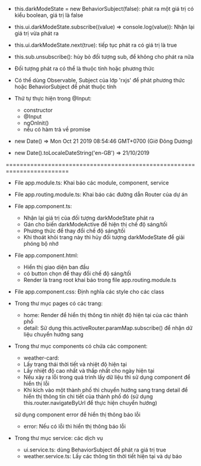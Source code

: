 - this.darkModeState = new BehaviorSubject<boolean>(false): phát ra một giá trị có kiểu boolean, 
giá trị là false

- this.ui.darkModeState.subscribe((value) => console.log(value)): Nhận lại giá trị vừa phát ra

- this.ui.darkModeState.next(true): tiếp tục phát ra có giá trị là true

- this.sub.unsubscribe(): hủy bỏ đối tượng sub, để không cho phát ra nữa

- Đối tượng phát ra có thể là thuộc tính hoặc phương thức

- Có thể dùng Observable, Subject của lớp 'rxjs' để phát phương thức hoặc
BehaviorSubject để phát thuộc tính

- Thứ tự thực hiện trong @Input:
	+ constructor
	+ @Input
	+ ngOnInit()
	+ nếu có hàm trả về promise

- new Date() => Mon Oct 21 2019 08:54:46 GMT+0700 (Giờ Đông Dương)
- new Date().toLocaleDateString('en-GB') => 21/10/2019

========================================================================
- File app.module.ts: Khai báo các module, component, service
- File app.routing.module.ts: Khai báo các đường dẫn Router của dự án
- File app.component.ts: 
	+ Nhận lại giá trị của đối tượng darkModeState phát ra
	+ Gán cho biến darkModeActive để hiện thị chế độ sáng/tối
	+ Phương thức để thay đổi chế độ sáng/tối
	+ Khi thoát khỏi trang này thì hủy đối tượng darkModeState để giải phóng bộ nhớ
- File app.component.html:
	+ Hiển thị giao diện ban đầu
	+ có button chọn để thay đổi chế độ sáng/tối
	+ Render <router-outlet></router-outlet> là trang root
	khai báo trong file app.routing.module.ts
- File app.component.css: Định nghĩa các style cho các class
- Trong thư mục pages có các trang:
	+ home: Render <weather-card> để hiển thị thông tin nhiệt độ hiện tại
	của các thành phố
	+ detail: Sử dụng this.activeRouter.paramMap.subscribe() để nhận dữ liệu chuyển hướng sang
- Trong thư mục components có chứa các component:
	+ weather-card:
	- Lấy trạng thái thời tiết và nhiệt độ hiện tại
	- Lấy nhiệt độ cao nhất và thấp nhất cho ngày hiện tại
	- Nếu xảy ra lỗi trong quá trình lấy dữ liệu thì
	sử dụng component <error> để hiển thị lỗi
	- Khi kích vào một thành phố thì chuyển hướng sang trang detail
	 để hiển thị thông tin chi tiết của thành phố đó
	 (sử dụng this.router.navigateByUrl để thực hiện chuyển hướng)
	 
	sử dụng component error để hiển thị thông báo lỗi
	+ error: Nếu có lỗi thì hiển thị thông báo lỗi
- Trong thư mục service: các dịch vụ
	+ ui.service.ts: dùng BehaviorSubject để phát ra giá trị true
	+ weather.service.ts: Lấy các thông tin thời tiết hiện tại và dự báo	